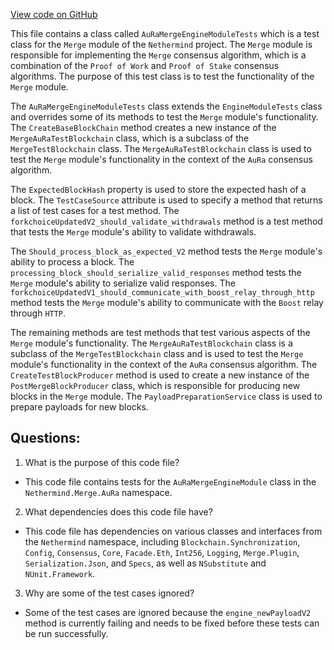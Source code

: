 [View code on GitHub](https://github.com/nethermindeth/nethermind/Nethermind.Merge.AuRa.Test/AuRaMergeEngineModuleTests.cs)

This file contains a class called `AuRaMergeEngineModuleTests` which is a test class for the `Merge` module of the `Nethermind` project. The `Merge` module is responsible for implementing the `Merge` consensus algorithm, which is a combination of the `Proof of Work` and `Proof of Stake` consensus algorithms. The purpose of this test class is to test the functionality of the `Merge` module.

The `AuRaMergeEngineModuleTests` class extends the `EngineModuleTests` class and overrides some of its methods to test the `Merge` module's functionality. The `CreateBaseBlockChain` method creates a new instance of the `MergeAuRaTestBlockchain` class, which is a subclass of the `MergeTestBlockchain` class. The `MergeAuRaTestBlockchain` class is used to test the `Merge` module's functionality in the context of the `AuRa` consensus algorithm.

The `ExpectedBlockHash` property is used to store the expected hash of a block. The `TestCaseSource` attribute is used to specify a method that returns a list of test cases for a test method. The `forkchoiceUpdatedV2_should_validate_withdrawals` method is a test method that tests the `Merge` module's ability to validate withdrawals.

The `Should_process_block_as_expected_V2` method tests the `Merge` module's ability to process a block. The `processing_block_should_serialize_valid_responses` method tests the `Merge` module's ability to serialize valid responses. The `forkchoiceUpdatedV1_should_communicate_with_boost_relay_through_http` method tests the `Merge` module's ability to communicate with the `Boost` relay through `HTTP`.

The remaining methods are test methods that test various aspects of the `Merge` module's functionality. The `MergeAuRaTestBlockchain` class is a subclass of the `MergeTestBlockchain` class and is used to test the `Merge` module's functionality in the context of the `AuRa` consensus algorithm. The `CreateTestBlockProducer` method is used to create a new instance of the `PostMergeBlockProducer` class, which is responsible for producing new blocks in the `Merge` module. The `PayloadPreparationService` class is used to prepare payloads for new blocks.
## Questions: 
 1. What is the purpose of this code file?
- This code file contains tests for the `AuRaMergeEngineModule` class in the `Nethermind.Merge.AuRa` namespace.

2. What dependencies does this code file have?
- This code file has dependencies on various classes and interfaces from the `Nethermind` namespace, including `Blockchain.Synchronization`, `Config`, `Consensus`, `Core`, `Facade.Eth`, `Int256`, `Logging`, `Merge.Plugin`, `Serialization.Json`, and `Specs`, as well as `NSubstitute` and `NUnit.Framework`.

3. Why are some of the test cases ignored?
- Some of the test cases are ignored because the `engine_newPayloadV2` method is currently failing and needs to be fixed before these tests can be run successfully.